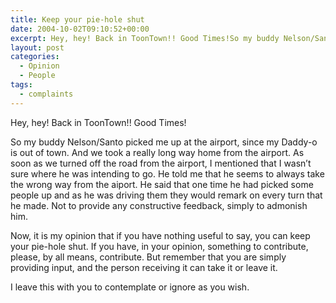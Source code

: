```yaml
---
title: Keep your pie-hole shut
date: 2004-10-02T09:10:52+00:00
excerpt: Hey, hey! Back in ToonTown!! Good Times!So my buddy Nelson/Santo picked me up at the airport, since my Daddy-o is out
layout: post
categories:
  - Opinion
  - People
tags:
  - complaints
---
```

Hey, hey! Back in ToonTown!! Good Times!

So my buddy Nelson/Santo picked me up at the airport, since my Daddy-o is out of town. And we took a really long way home from the airport. As soon as we turned off the road from the airport, I mentioned that I wasn&#8217;t sure where he was intending to go. He told me that he seems to always take the wrong way from the aiport. He said that one time he had picked some people up and as he was driving them they would remark on every turn that he made. Not to provide any constructive feedback, simply to admonish him.

Now, it is my opinion that if you have nothing useful to say, you can keep your pie-hole shut. If you have, in your opinion, something to contribute, please, by all means, contribute. But remember that you are simply providing input, and the person receiving it can take it or leave it.

I leave this with you to contemplate or ignore as you wish.